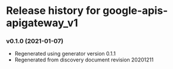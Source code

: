 # Release history for google-apis-apigateway_v1

### v0.1.0 (2021-01-07)

* Regenerated using generator version 0.1.1
* Regenerated from discovery document revision 20201211

